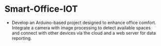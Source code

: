 # Smart-Office-IOT
-	Develop an Arduino-based project designed to enhance office comfort. Integrate a camera with image processing to detect available spaces and connect with other devices via the cloud and a web server for data reporting.
